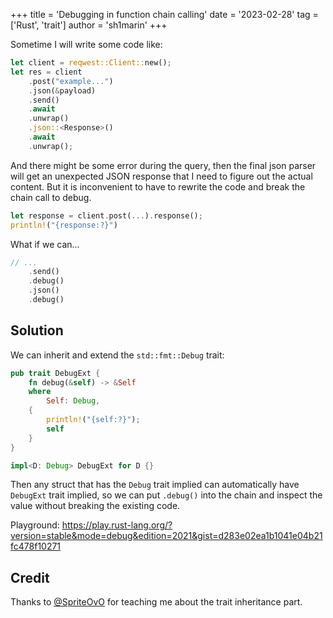 +++
title = 'Debugging in function chain calling'
date = '2023-02-28'
tag = ['Rust', 'trait']
author = 'sh1marin'
+++

Sometime I will write some code like:

```rust
let client = reqwest::Client::new();
let res = client
    .post("example...")
    .json(&payload)
    .send()
    .await
    .unwrap()
    .json::<Response>()
    .await
    .unwrap();
```

And there might be some error during the query, then the final json parser will get an
unexpected JSON response that I need to figure out the actual content. But it is
inconvenient to have to rewrite the code and break the chain call to debug.

```rust
let response = client.post(...).response();
println!("{response:?}")
```

What if we can...

```rust
// ...
    .send()
    .debug()
    .json()
    .debug()
```

## Solution

We can inherit and extend the `std::fmt::Debug` trait:

```rust
pub trait DebugExt {
    fn debug(&self) -> &Self
    where
        Self: Debug,
    {
        println!("{self:?}");
        self
    }
}

impl<D: Debug> DebugExt for D {}
```

Then any struct that has the `Debug` trait implied can automatically have
`DebugExt` trait implied, so we can put `.debug()` into the chain
and inspect the value without breaking the existing code.

Playground: <https://play.rust-lang.org/?version=stable&mode=debug&edition=2021&gist=d283e02ea1b1041e04b21fc478f10271>

## Credit

Thanks to [@SpriteOvO](https://github.com/SpriteOvO) for teaching me about the trait inheritance part.
